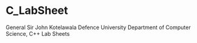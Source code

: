 # C_LabSheet
General Sir John Kotelawala Defence University Department of Computer Science, C++ Lab Sheets
